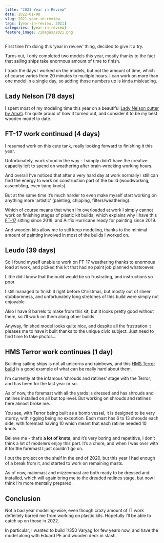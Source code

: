 ```yaml
---
title: "2021 Year in Review"
date: 2022-01-08
slug: 2021-year-in-review
tags: [year-in-review, 2021]
categories: [year-in-review]
feature_image: /images/2021.png
---
```


First time I’m doing this ‘year in review’ thing, decided to give it a try.

Turns out, I only completed two models this year, mostly thanks to the fact that sailing ships take enormous amount of time to finish.

I track the days I worked on the models, but not the amount of time, which of course varies from 20 minutes to multiple hours.
I can work on more than one model in a single day, so adding those numbers up is kinda misleading.

## Lady Nelson (78 days)

I spent most of my modeling time this year on a beautiful [Lady Nelson cutter by Amati](/models/amati-lady-nelson).
I’m quite proud of how it turned out, and consider it to be my best wooden model to date.

## FT-17 work continued (4 days)
I resumed work on this cute tank, really looking forward to finishing it this year.

Unfortunately, work stood in the way - I simply didn’t have the creative capacity left to spend on weathering after brain-wrecking working hours.

And overall I’ve noticed that after a very hard day at work normally I still can find the energy to work on construction part of the build (woodworking, assembling, even tying knots).

But at the same time it’s much harder to even make myself start working on anything more ‘artistic’ (painting, chipping, filters/weathering).

Which of course means that when I’m overloaded at work I simply cannot work on finishing stages of plastic kit builds, which explains why I have this [FT-17](/models/meng-ft17) sitting since 2018, and Airfix Hurricane ready for painting since 2019.

And wooden kits allow me to still keep modeling, thanks to the minimal amount of painting involved in most of the builds I worked on.

## Leudo (39 days)

So I found myself unable to work on FT-17 weathering thanks to enormous load at work, and picked this kit that had no paint job planned whatsoever.

Little did I know that the build would be so frustrating, and instructions so poor.

I still managed to finish it right before Christmas, but mostly out of sheer stubbornness, and unfortunately long stretches of this build were simply not enjoyable.

Also I have 8 barrels to make from this kit, but it looks pretty good without them, so I’ll work on them along other builds.

Anyway, finished model looks quite nice, and despite all the frustration it pleases me to have it built thanks to the unique civic subject. Just need to find time to take photos...


## HMS Terror work continues (1 day)

Building sailing ships is not all unicorns and rainbows, and this [HMS Terror build](/models/occre-terror) is a good example of what can be really hard about them.

I’m currently at the infamous ‘shrouds and ratlines’ stage with the Terror, and has been for the last year or so.

As of now, the foremast with all the yards is dressed and has shrouds and ratlines installed on all but top level. But working on shrouds and ratlines here almost broke me.

You see, with Terror being built as a bomb vessel, it is designed to be very sturdy, with rigging being no exception. Each mast has 6 to 13 shrouds each side, with foremast having 10 which meant that each ratline needed 10 knots.

Believe me - that’s **a lot of knots**, and it’s very boring and repetitive, I don’t think a lot of modelers enjoy this part. It’s a chore, and when I was over with it for the foremast I just couldn’t go on.

I put the project on the shelf in the end of 2020, but this year I had enough of a break from it, and started to work on remaining masts.

As of now, mainmast and mizzenmast are both ready to be dressed and installed, which will again bring me to the dreaded ratlines stage, but now I think I’m more mentally prepared.


## Conclusion 

Not a bad year modeling-wise, even though crazy amount of IT work definitely barred me from working on plastic kits.
Hopefully I’ll be able to catch up on those in 2022.

In particular, I wanted to build 1/350 Varyag for few years now, and have the model along with Eduard PE and wooden deck in stash.
